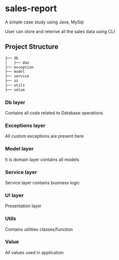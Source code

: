 # sales-report
A simple case study using Java, MySql

User can store and reterive all the sales data using CLI

## Project Structure
```bash
├── db
│   ├── dao
├── exception
├── model
├── service
├── ui
├── utils
├── value
```
### Db layer
Contains all code related to Database operations

### Exceptions layer
All custom exceptions are present here

### Model layer
It is domain layer contains all models 

### Service layer
Service layer contains business logic

### U! layer
Presentation layer

### Utils
Contains utilities classes/function

### Value
All values used in application


